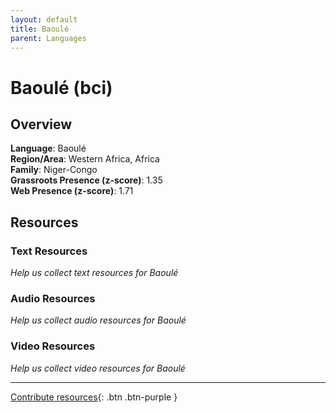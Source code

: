 ```yaml
---
layout: default
title: Baoulé
parent: Languages
---
```


# Baoulé (bci)

## Overview

**Language**: Baoulé  
**Region/Area**: Western Africa, Africa  
**Family**: Niger-Congo  
**Grassroots Presence (z-score)**: 1.35  
**Web Presence (z-score)**: 1.71  

## Resources

### Text Resources
*Help us collect text resources for Baoulé*

### Audio Resources
*Help us collect audio resources for Baoulé*

### Video Resources
*Help us collect video resources for Baoulé*

---

[Contribute resources](https://forms.office.com/e/1SfLJx3u1r){: .btn .btn-purple }
